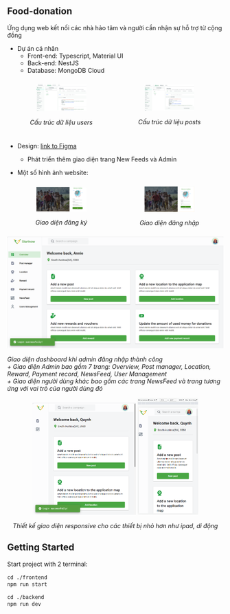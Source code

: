 ## Food-donation
Ứng dụng web kết nối các nhà hảo tâm và người cần nhận sự hỗ trợ từ cộng đồng
- Dự án cá nhân
  - Front-end: Typescript, Material UI
  - Back-end: NestJS
  - Database: MongoDB Cloud
<div style="display: flex; justify-content: space-between; align-items: center;">
  <div style="flex: 1; text-align: center; padding: 10px;">
    <img src="images/db_users.png" alt="Image 1" style="width: 100%; max-width: 50%;">
    <p><em>Cấu trúc dữ liệu users</em></p>
  </div>
  <div style="flex: 1; text-align: center; padding: 10px;">
    <img src="images/db_posts.png" alt="Image 2" style="width: 100%; max-width: 50%;" />
    <p><em>Cấu trúc dữ liệu posts</em></p>
  </div>
</div>


- Design: [link to Figma](https://www.figma.com/design/44Gs3a2a4ung1crYIBmM23/Food-Donation?node-id=264-12178&t=FGJ9xiuYWDo3bnJz-1)
  - Phát triển thêm giao diện trang New Feeds và Admin

- Một số hình ảnh website:
<div style="display: flex; justify-content: space-between; align-items: center;">
  <div style="flex: 1; text-align: center; padding: 10px;">
    <img src="images/sign_up.png" alt="Image 1" style="width: 100%; max-width: 50%;" />
    <p><em>Giao diện đăng ký</em></p>
  </div>
  <div style="flex: 1; text-align: center; padding: 10px;">
    <img src="images/log_in.png" alt="Image 2" style="width: 100%; max-width: 50%;" />
    <p><em>Giao diện đăng nhập</em></p>
  </div>
</div>

<div>
    <img src="images/dashboard.png" alt="Image 1" />
    <p>
      <em>Giao diện dashboard khi admin đăng nhập thành công</em> <br/>
      <em>+ Giao diện Admin bao gồm 7 trang: Overview, Post manager, Location, Reward, Payment record, NewsFeed, User Management</em> <br/>
      <em>+ Giao diện người dùng khác bao gồm các trang NewsFeed và trang tương ứng với vai trò của người dùng đó</em>
    </p>
</div>

<p align="center">
  <img src="images/dashboard_ipadScreen.png" alt="Image 1" width="48%" padding-right="1em">
  <img src="images/dashboard_iphoneSEscreen.png" alt="Image 2" width="28%">
</p>
<p align="center">
  <em>Thiết kế giao diện responsive cho các thiết bị nhỏ hơn như ipad, di động</em>
</p>

## Getting Started
Start project with 2 terminal:
```
cd ./frontend
npm run start
```

```
cd ./backend
npm run dev
```
